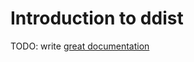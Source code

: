 # Introduction to ddist

TODO: write [great documentation](http://jacobian.org/writing/what-to-write/)
